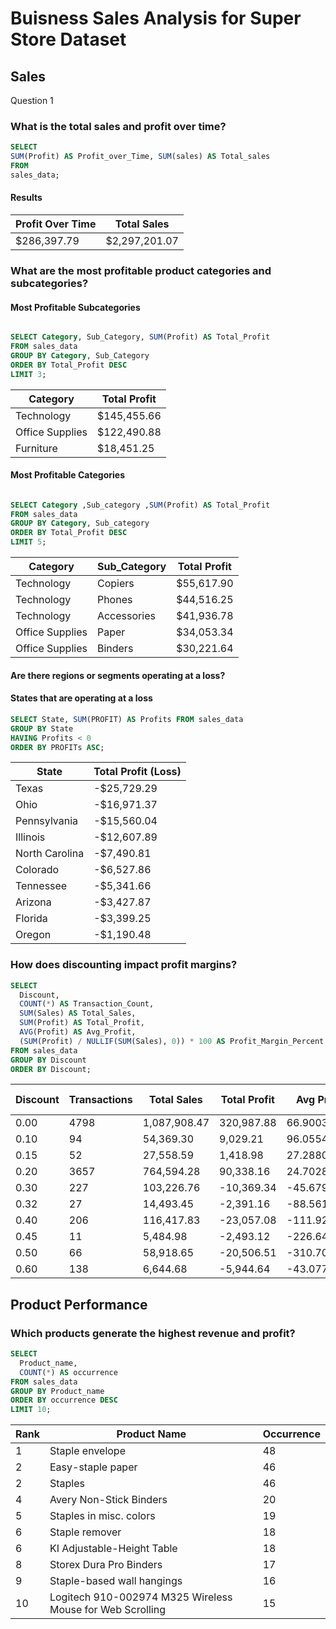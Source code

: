 # Buisness Sales Analysis for Super Store Dataset 

## Sales

Question 1
### What is the total sales and profit over time?
```sql
SELECT 
SUM(Profit) AS Profit_over_Time, SUM(sales) AS Total_sales
FROM 
sales_data;
```
#### Results
| Profit Over Time | Total Sales   |
|------------------|---------------|
| $286,397.79      | $2,297,201.07 |

### What are the most profitable product categories and subcategories?

#### Most Profitable Subcategories 
``` sql

SELECT Category, Sub_Category, SUM(Profit) AS Total_Profit
FROM sales_data
GROUP BY Category, Sub_Category
ORDER BY Total_Profit DESC
LIMIT 3;
```
| Category         | Total Profit   |
|------------------|----------------|
| Technology       | $145,455.66    |
| Office Supplies  | $122,490.88    |
| Furniture        | $18,451.25     |

#### Most Profitable Categories

``` sql

SELECT Category ,Sub_category ,SUM(Profit) AS Total_Profit
FROM sales_data
GROUP BY Category, Sub_category
ORDER BY Total_Profit DESC
LIMIT 5;

```

| Category         | Sub_Category | Total Profit   |
|------------------|--------------|----------------|
| Technology       | Copiers      | $55,617.90     |
| Technology       | Phones       | $44,516.25     |
| Technology       | Accessories  | $41,936.78     |
| Office Supplies  | Paper        | $34,053.34     |
| Office Supplies  | Binders      | $30,221.64     |


#### Are there regions or segments operating at a loss?

#### States that are operating at a loss

``` sql
SELECT State, SUM(PROFIT) AS Profits FROM sales_data
GROUP BY State
HAVING Profits < 0
ORDER BY PROFITs ASC;
```

| State           | Total Profit (Loss) |
|-----------------|---------------------|
| Texas           | -$25,729.29         |
| Ohio            | -$16,971.37         |
| Pennsylvania    | -$15,560.04         |
| Illinois        | -$12,607.89         |
| North Carolina  | -$7,490.81          |
| Colorado        | -$6,527.86          |
| Tennessee       | -$5,341.66          |
| Arizona         | -$3,427.87          |
| Florida         | -$3,399.25          |
| Oregon          | -$1,190.48          |


### How does discounting impact profit margins?
```sql
SELECT 
  Discount,
  COUNT(*) AS Transaction_Count,
  SUM(Sales) AS Total_Sales,
  SUM(Profit) AS Total_Profit,
  AVG(Profit) AS Avg_Profit,
  (SUM(Profit) / NULLIF(SUM(Sales), 0)) * 100 AS Profit_Margin_Percent
FROM sales_data
GROUP BY Discount
ORDER BY Discount;
```
| Discount | Transactions | Total Sales   | Total Profit  | Avg Profit | Profit Margin (%) |
|----------|--------------|---------------|---------------|------------|--------------------|
| 0.00     | 4798         | 1,087,908.47  | 320,987.88    | 66.900350  | 29.505045          |
| 0.10     | 94           | 54,369.30     | 9,029.21      | 96.055426  | 16.607185          |
| 0.15     | 52           | 27,558.59     | 1,418.98      | 27.288077  | 5.148957           |
| 0.20     | 3657         | 764,594.28    | 90,338.16     | 24.702806  | 11.815176          |
| 0.30     | 227          | 103,226.76    | -10,369.34    | -45.679912 | -10.045205         |
| 0.32     | 27           | 14,493.45     | -2,391.16     | -88.561481 | -16.498211         |
| 0.40     | 206          | 116,417.83    | -23,057.08    | -111.927573| -19.805454         |
| 0.45     | 11           | 5,484.98      | -2,493.12     | -226.647273| -45.453584         |
| 0.50     | 66           | 58,918.65     | -20,506.51    | -310.704697| -34.804786         |
| 0.60     | 138          | 6,644.68      | -5,944.64     | -43.077101 | -89.464654         |


## Product Performance

### Which products generate the highest revenue and profit?

```sql
SELECT 
  Product_name, 
  COUNT(*) AS occurrence
FROM sales_data
GROUP BY Product_name
ORDER BY occurrence DESC
LIMIT 10;
```
| Rank | Product Name                                                   | Occurrence |
|------|----------------------------------------------------------------|------------|
| 1    | Staple envelope                                                | 48         |
| 2    | Easy-staple paper                                              | 46         |
| 2    | Staples                                                        | 46         |
| 4    | Avery Non-Stick Binders                                        | 20         |
| 5    | Staples in misc. colors                                        | 19         |
| 6    | Staple remover                                                 | 18         |
| 6    | KI Adjustable-Height Table                                     | 18         |
| 8    | Storex Dura Pro Binders                                        | 17         |
| 9    | Staple-based wall hangings                                     | 16         |
| 10   | Logitech 910-002974 M325 Wireless Mouse for Web Scrolling     | 15         |








